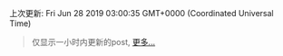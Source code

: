 
  
 上次更新: Fri Jun 28 2019 03:00:35 GMT+0000 (Coordinated Universal Time) 

 > 仅显示一小时内更新的post, [更多...](screenshots/)
  